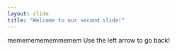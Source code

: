 ```yaml
---
layout: slide
title: "Welcome to our second slide!"
---
```

memememememmemem
Use the left arrow to go back!
